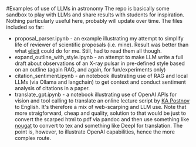 #Examples of use of LLMs in astronomy
The repo is basically some sandbox to play with LLMs and share results with students for inspiration.
Nothing particularly useful here, probably will update over time. The files included so far:

* proposal_parser.ipynb - an example illustrating my attempt to simplify life of reviewer of scientific proposals (i.e. mine). Result was better than what [elicit](https://elicit.com) could do for me. Still, had to read them all though. 
* expand\_outline\_with_style.ipynb - an attempt to make LLM write a full draft about observations of an X-ray pulsar in pre-defined style based on an outline (again RAG, and again, for fun/experiments only)
* citation\_sentiment.ipynb - an notebook illustrating use of RAG and local LLMs (via Ollama and langchain) to get context and conduct sentiment analysis of citations in a paper. 
* translate_gpt.ipynb - a notebook illustrating use of OpenAI APIs for vision and tool calling to translate an online lecture script by [KA Postnov](http://www.astronet.ru/db/msg/1170612/node1.html) to English. It's therefore a mix of web-scarping and LLM use. Note that more straigforward, cheap and quality, solution to that would be just to convert the scarped html to pdf via pandoc and then use something like [nougat](https://github.com/facebookresearch/nougat) to convert to tex and something like Deepl for translation. The point is, however, to illustrate OpenAI capabilities, hence the more complex route.
